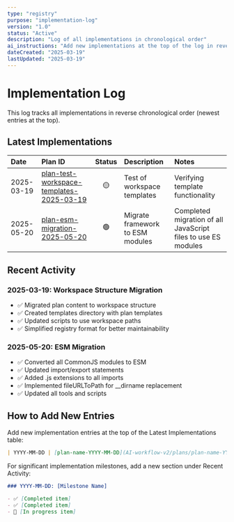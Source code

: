 ```yaml
---
type: "registry"
purpose: "implementation-log"
version: "1.0"
status: "Active"
description: "Log of all implementations in chronological order"
ai_instructions: "Add new implementations at the top of the log in reverse chronological order"
dateCreated: "2025-03-19"
lastUpdated: "2025-03-19"
---
```


# Implementation Log

This log tracks all implementations in reverse chronological order (newest entries at the top).

## Latest Implementations

| Date | Plan ID | Status | Description | Notes |
|:---|:---|:---:|:---|:---|
| 2025-03-19 | [plan-test-workspace-templates-2025-03-19](AI-workflow-v2/plans/plan-test-workspace-templates-2025-03-19) | 🟡 | Test of workspace templates | Verifying template functionality |
| 2025-05-20 | [plan-esm-migration-2025-05-20](AI-workflow-v2/plans/plan-esm-migration-2025-05-20) | 🟢 | Migrate framework to ESM modules | Completed migration of all JavaScript files to use ES modules |

## Recent Activity

### 2025-03-19: Workspace Structure Migration

- ✅ Migrated plan content to workspace structure
- ✅ Created templates directory with plan templates
- ✅ Updated scripts to use workspace paths
- ✅ Simplified registry format for better maintainability

### 2025-05-20: ESM Migration

- ✅ Converted all CommonJS modules to ESM
- ✅ Updated import/export statements
- ✅ Added .js extensions to all imports
- ✅ Implemented fileURLToPath for __dirname replacement
- ✅ Updated all tools and scripts

## How to Add New Entries

Add new implementation entries at the top of the Latest Implementations table:

```markdown
| YYYY-MM-DD | [plan-name-YYYY-MM-DD](AI-workflow-v2/plans/plan-name-YYYY-MM-DD) | 🟡 | Brief description | Additional notes |
```

For significant implementation milestones, add a new section under Recent Activity:

```markdown
### YYYY-MM-DD: [Milestone Name]

- ✅ [Completed item]
- ✅ [Completed item]
- 🔄 [In progress item]
